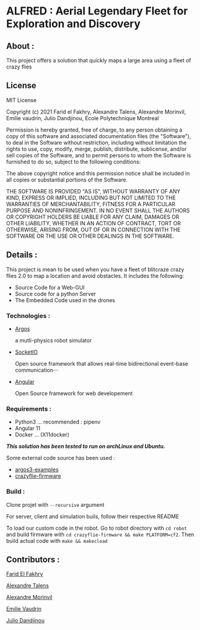 # ALFRED : Aerial Legendary Fleet for Exploration and Discovery
## About :
This project offers a solution that quickly maps a large area using a fleet of crazy flies

## License
MIT License

Copyright (c) 2021 Farid el Fakhry, Alexandre Talens, Alexandre Morinvil, Emilie vaudrin, Julio Dandjinou, Ecole Polytechnique Montreal

Permission is hereby granted, free of charge, to any person obtaining a copy
of this software and associated documentation files (the "Software"), to deal
in the Software without restriction, including without limitation the rights
to use, copy, modify, merge, publish, distribute, sublicense, and/or sell
copies of the Software, and to permit persons to whom the Software is
furnished to do so, subject to the following conditions:

The above copyright notice and this permission notice shall be included in all
copies or substantial portions of the Software.

THE SOFTWARE IS PROVIDED "AS IS", WITHOUT WARRANTY OF ANY KIND, EXPRESS OR
IMPLIED, INCLUDING BUT NOT LIMITED TO THE WARRANTIES OF MERCHANTABILITY,
FITNESS FOR A PARTICULAR PURPOSE AND NONINFRINGEMENT. IN NO EVENT SHALL THE
AUTHORS OR COPYRIGHT HOLDERS BE LIABLE FOR ANY CLAIM, DAMAGES OR OTHER
LIABILITY, WHETHER IN AN ACTION OF CONTRACT, TORT OR OTHERWISE, ARISING FROM,
OUT OF OR IN CONNECTION WITH THE SOFTWARE OR THE USE OR OTHER DEALINGS IN THE
SOFTWARE.

## Details :
This project is mean to be used when you have a fleet of blitcraze crazy flies 2.0 to map a location and avoid obstacles. 
It includes the following:
* Source Code for a Web-GUI
* Source code for a python Server
* The Embedded Code used in the drones

### Technologies :

* [Argos](https://www.argos-sim.info/)

    a mutli-physics robot simulator

* [SocketIO](https://socket.io/)

    Open source framework that allows real-time bidirectional event-base communication⋅⋅⋅
* [Angular](https://angular.io/)

    Open Source framework for web developement

### Requirements :
* Python3
... recommended : pipenv
* Angular 11
* Docker
... (X11docker)

***This solution has been tested to run on archLinux and Ubuntu.***


Some external code source has been used :

* [argos3-examples](https://github.com/MISTLab/argos3-examples/tree/inf3995)
* [crazyflie-firmware](https://github.com/bitcraze/crazyflie-firmware)

### Build :
Clone projet with `--recursive` argument

For server, client and simulation buils, follow their respective README

To load our custom code in the robot. Go to robot directory with `cd robot` and build firmware with `cd crazyflie-firmware && make PLATFORM=cf2`. Then build actual code with `make && makecload`

## Contributors :
[Farid El Fakhry](https://gitlab.com/farid.elfakhry)

[Alexandre Talens](https://gitlab.com/talensalexandre)

[Alexandre Morinvil](https://gitlab.com/AlexandreMorinvil)

[Emilie Vaudrin](https://gitlab.com/emilievaudrin)

[Julio Dandjinou](https://gitlab.com/jdandjinou)

